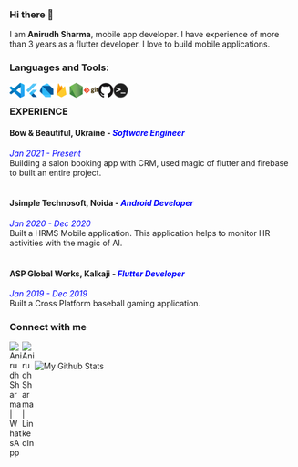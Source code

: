 ### Hi there 👋
I am **Anirudh Sharma**, mobile app developer. I have experience of more than 3 years as a flutter developer. 
I love to build mobile applications.



### Languages and Tools:

<img align="left" alt="Visual Studio Code" width="26px" src="https://raw.githubusercontent.com/github/explore/80688e429a7d4ef2fca1e82350fe8e3517d3494d/topics/visual-studio-code/visual-studio-code.png" />
<img align="left" alt="Flutter" width="26px" src="https://raw.githubusercontent.com/github/explore/80688e429a7d4ef2fca1e82350fe8e3517d3494d/topics/flutter/flutter.png" />
<img align="left" alt="Dart" width="26px" src="https://raw.githubusercontent.com/github/explore/80688e429a7d4ef2fca1e82350fe8e3517d3494d/topics/dart/dart.png" />
<img align="left" alt="Sass" width="26px" src="https://raw.githubusercontent.com/github/explore/80688e429a7d4ef2fca1e82350fe8e3517d3494d/topics/firebase/firebase.png" />
<img align="left" alt="Node.js" width="26px" src="https://raw.githubusercontent.com/github/explore/80688e429a7d4ef2fca1e82350fe8e3517d3494d/topics/nodejs/nodejs.png" />
<img align="left" alt="Git" width="26px" src="https://raw.githubusercontent.com/github/explore/80688e429a7d4ef2fca1e82350fe8e3517d3494d/topics/git/git.png" />
<img align="left" alt="GitHub" width="26px" src="https://raw.githubusercontent.com/github/explore/78df643247d429f6cc873026c0622819ad797942/topics/github/github.png" />
<img align="left" alt="Terminal" width="26px" src="https://raw.githubusercontent.com/github/explore/80688e429a7d4ef2fca1e82350fe8e3517d3494d/topics/terminal/terminal.png" />

</br>

### EXPERIENCE

#### Bow & Beautiful, Ukraine - <span style="color:blue">*Software Engineer* </span>
<span style="color:blue">*Jan 2021 - Present* </span>\
Building a salon booking app with CRM, used magic of flutter and firebase to built an entire project. \
</br>
#### Jsimple Technosoft, Noida - <span style="color:blue">*Android Developer* </span>
<span style="color:blue">*Jan 2020 - Dec 2020* </span>\
Built a HRMS Mobile application. This application helps to monitor HR activities with the magic of AI.\
</br>
#### ASP Global Works,  Kalkaji - <span style="color:blue">*Flutter Developer* </span>
<span style="color:blue">*Jan 2019 - Dec 2019* </span>\
Built a Cross Platform baseball gaming application.



### Connect with me

[<img align="left" alt="Anirudh Sharma | WhatsApp" width="22px" src="https://cdn.jsdelivr.net/npm/simple-icons@v3/icons/whatsapp.svg" />][whatsapp]
[<img align="left" alt="Anirudh Sharma | LinkedIn" width="22px" src="https://cdn.jsdelivr.net/npm/simple-icons@v3/icons/linkedin.svg" />][linkedin]

</br>
</br>
  <img align="left" alt="My Github Stats" src="https://github-readme-stats.vercel.app/api?username=anirudhsharma392&show_icons=true&hide_border=true&theme=radical" />
</br>

[whatsapp]: https://wa.me/919555719966
[linkedin]: https://www.linkedin.com/in/anirudh-sharma-8790a2158/
